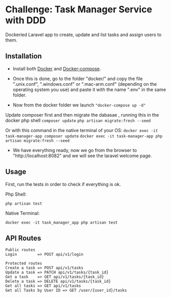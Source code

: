
# Challenge: Task Manager Service with DDD  

Dockeried Laravel app to create, update and list tasks and assign users to them.


## Installation


- Install both [Docker](https://docs.docker.com/engine/install/ubuntu/) and [Docker-compose](https://docs.docker.com/compose/install/).

- Once this is done, go to the folder "docker/" and copy the file ".unix.conf", ".windows.conf" or ".mac-arm.conf" (depending on the operating system you use) and paste it with the name ".env" in the same folder.

- Now from the docker folder we launch 
```"docker-compose up -d"```

Update composer first and then migrate the dabasae , running this in the docker php shell 
   ```composer update```
   ```php artisan migrate:fresh --seed```

Or with this command in the native terminal of your OS:
```docker exec -it task-manager-app composer update```
```docker exec -it task-manager-app php artisan migrate:fresh --seed```


- We have everything ready, now we go from the browser to "http://localhost:8082" and we will see the laravel welcome page.

## Usage


First, run the tests in order to check if everything is ok.

Php Shell:
```
php artisan test
```
Native Terminal:
```
docker exec -it task_manager_app php artisan test
```

## API Routes

```
Public routes
Login         => POST api/v1/login

Protected routes
Create a task => POST api/v1/tasks
Update a task => PATCH api/v1/tasks/{task_id}
Get a task    => GET api/v1/tasks/{task_id}
Delete a task => DELETE api/v1/tasks/{task_id}
Get all tasks => GET api/v1/tasks
Get all Tasks by User ID => GET /user/{user_id}/tasks
```

